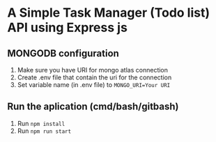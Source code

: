 # A Simple Task Manager (Todo list) API using Express js

## MONGODB configuration

1. Make sure you have URI for mongo atlas connection
2. Create .env file that contain the uri for the connection
3. Set variable name (in .env file) to `MONGO_URI=Your URI`

## Run the aplication (cmd/bash/gitbash)

1. Run `npm install`
2. Run `npm run start`
